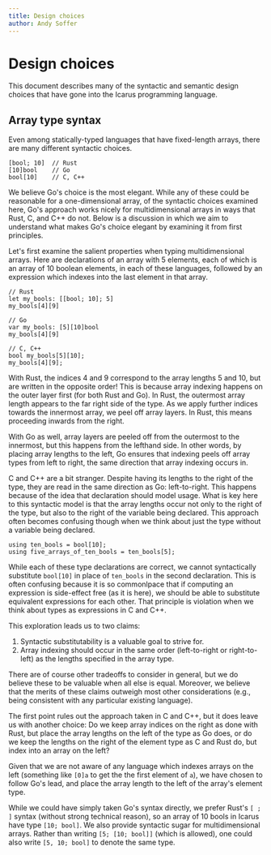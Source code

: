 ```yaml
---
title: Design choices
author: Andy Soffer
---
```


# Design choices

This document describes many of the syntactic and semantic design choices that
have gone into the Icarus programming language.

## Array type syntax

Even among statically-typed languages that have fixed-length arrays, there are
many different syntactic choices.

```
[bool; 10]  // Rust
[10]bool    // Go
bool[10]    // C, C++
```

We believe Go's choice is the most elegant. While any of these could be
reasonable for a one-dimensional array, of the syntactic choices examined here,
Go's approach works nicely for multidimensional arrays in ways that Rust, C, and
C++ do not. Below is a discussion in which we aim to understand what makes Go's
choice elegant by examining it from first principles.

Let's first examine the salient properties when typing multidimensional arrays.
Here are declarations of an array with 5 elements, each of which is an array of
10 boolean elements, in each of these languages, followed by an expression which
indexes into the last element in that array.

```
// Rust
let my_bools: [[bool; 10]; 5]
my_bools[4][9]

// Go
var my_bools: [5][10]bool
my_bools[4][9]

// C, C++
bool my_bools[5][10];
my_bools[4][9];
```

With Rust, the indices 4 and 9 correspond to the array lengths 5 and 10, but are
written in the opposite order! This is because array indexing happens on the
outer layer first (for both Rust and Go). In Rust, the outermost array length
appears to the far right side of the type. As we apply further indices towards
the innermost array, we peel off array layers. In Rust, this means proceeding
inwards from the right.

With Go as well, array layers are peeled off from the outermost to the
innermost, but this happens from the lefthand side. In other words, by placing
array lengths to the left, Go ensures that indexing peels off array types from
left to right, the same direction that array indexing occurs in.

C and C++ are a bit stranger. Despite having its lengths to the right of the
type, they are read in the same direction as Go: left-to-right. This happens
because of the idea that declaration should model usage. What is key here to
this syntactic model is that the array lengths occur not only to the right of
the type, but also to the right of the variable being declared. This approach
often becomes confusing though when we think about just the type without a
variable being declared.

```
using ten_bools = bool[10];
using five_arrays_of_ten_bools = ten_bools[5];
```

While each of these type declarations are correct, we cannot syntactically
substitute `bool[10]` in place of `ten_bools` in the second declaration. This is
often confusing because it is so commonlpace that if computing an expression is
side-effect free (as it is here), we should be able to substitute equivalent
expressions for each other. That principle is violation when we think about
types as expressions in C and C++.


This exploration leads us to two claims:

1. Syntactic substitutability is a valuable goal to strive for.
1. Array indexing should occur in the same order (left-to-right or
   right-to-left) as the lengths specified in the array type.

There are of course other tradeoffs to consider in general, but we do believe
these to be valuable when all else is equal. Moreover, we believe that the
merits of these claims outweigh most other considerations (e.g., being
consistent with any particular existing language).

The first point rules out the approach taken in C and C++, but it does leave us
with another choice: Do we keep array indices on the right as done with Rust,
but place the array lengths on the left of the type as Go does, or do we keep
the lengths on the right of the element type as C and Rust do, but index into an
array on the left?

Given that we are not aware of any language which indexes arrays on the left
(something like `[0]a` to get the the first element of `a`), we have chosen to
follow Go's lead, and place the array length to the left of the array's element
type.

While we could have simply taken Go's syntax directly, we prefer Rust's `[ ; ]`
syntax (without strong technical reason), so an array of 10 bools in Icarus
have type `[10; bool]`. We also provide syntactic sugar for multidimensional
arrays. Rather than writing `[5; [10; bool]]` (which is allowed), one could also
write `[5, 10; bool]` to denote the same type.

